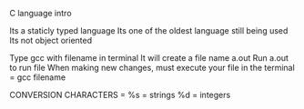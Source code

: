 C language intro

Its a staticly typed language
Its one of the oldest language still being used
Its not object oriented

Type gcc with filename in terminal 
It will create a file name a.out
Run a.out to run file
When making new changes, must execute your file in the terminal = gcc filename

CONVERSION CHARACTERS = 
%s = strings
%d = integers